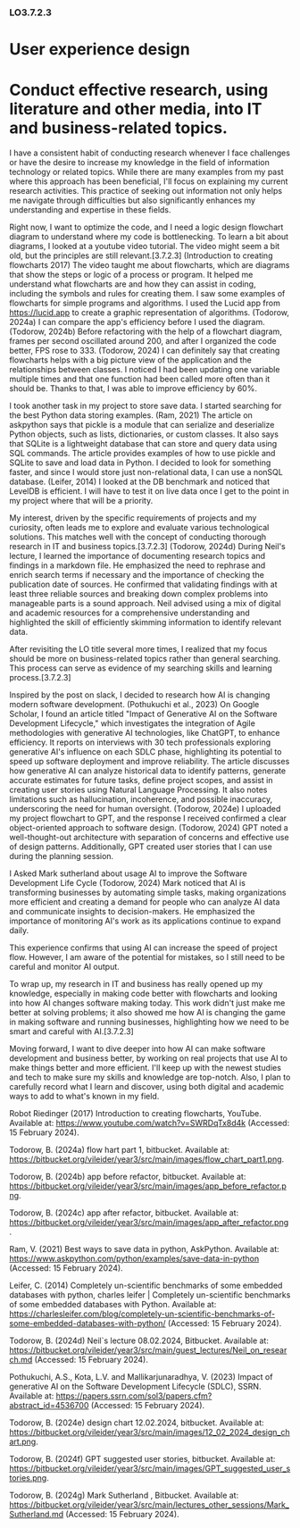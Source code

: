 ### LO3.7.2.3
# User experience design
# Conduct effective research, using literature and other media, into IT and business-related topics.

I have a consistent habit of conducting research whenever I face challenges or have the desire to increase my knowledge in the field of information technology or related topics. While there are many examples from my past where this approach has been beneficial, I'll focus on explaining my current research activities. This practice of seeking out information not only helps me navigate through difficulties but also significantly enhances my understanding and expertise in these fields.

Right now, I want to optimize the code, and I need a logic design flowchart diagram to understand where my code is bottlenecking. To learn a bit about diagrams, I looked at a youtube video tutorial. The video might seem a bit old, but the principles are still relevant.[3.7.2.3]
(Introduction to creating flowcharts 2017)
The video taught me about flowcharts, which are diagrams that show the steps or logic of a process or program. It helped me understand what flowcharts are and how they can assist in coding, including the symbols and rules for creating them. I saw some examples of flowcharts for simple programs and algorithms. I used the Lucid app from https://lucid.app to create a graphic representation of algorithms.
(Todorow, 2024a)
I can compare the app's efficiency before I used the diagram.
(Todorow, 2024b)
Before refactoring with the help of a flowchart diagram, frames per second oscillated around 200, and after I organized the code better, FPS rose to 333. 
(Todorow, 2024)
I can definitely say that creating flowcharts helps with a big picture view of the application and the relationships between classes. I noticed I had been updating one variable multiple times and that one function had been called more often than it should be. Thanks to that, I was able to improve efficiency by 60%.

I took another task in my project to store save data. I started searching for the best Python data storing examples.
(Ram, 2021)
The article on askpython says that pickle is a module that can serialize and deserialize Python objects, such as lists, dictionaries, or custom classes. It also says that SQLite is a lightweight database that can store and query data using SQL commands. The article provides examples of how to use pickle and SQLite to save and load data in Python.
I decided to look for something faster, and since I would store just non-relational data, I can use a nonSQL database.
(Leifer, 2014)
I looked at the DB benchmark and noticed that LevelDB is efficient. I will have to test it on live data once I get to the point in my project where that will be a priority. 

My interest, driven by the specific requirements of projects and my curiosity, often leads me to explore and evaluate various technological solutions. This matches well with the concept of conducting thorough research in IT and business topics.[3.7.2.3]
(Todorow, 2024d)
During Neil's lecture, I learned the importance of documenting research topics and findings in a markdown file. He emphasized the need to rephrase and enrich search terms if necessary and the importance of checking the publication date of sources. He confirmed that validating findings with at least three reliable sources and breaking down complex problems into manageable parts is a sound approach. Neil advised using a mix of digital and academic resources for a comprehensive understanding and highlighted the skill of efficiently skimming information to identify relevant data.

After revisiting the LO title several more times, I realized that my focus should be more on business-related topics rather than general searching. This process can serve as evidence of my searching skills and learning process.[3.7.2.3]

Inspired by the post on slack, I decided to research how AI is changing modern software development.
(Pothukuchi et al., 2023)
On Google Scholar, I found an article titled "Impact of Generative AI on the Software Development Lifecycle," which investigates the integration of Agile methodologies with generative AI technologies, like ChatGPT, to enhance efficiency. It reports on interviews with 30 tech professionals exploring generative AI's influence on each SDLC phase, highlighting its potential to speed up software deployment and improve reliability. The article discusses how generative AI can analyze historical data to identify patterns, generate accurate estimates for future tasks, define project scopes, and assist in creating user stories using Natural Language Processing. It also notes limitations such as hallucination, incoherence, and possible inaccuracy, underscoring the need for human oversight.
(Todorow, 2024e)
I uploaded my project flowchart to GPT, and the response I received confirmed a clear object-oriented approach to software design.
(Todorow, 2024)
GPT noted a well-thought-out architecture with separation of concerns and effective use of design patterns. Additionally, GPT created user stories that I can use during the planning session.

I Asked Mark sutherland about usage AI to improve the Software Development Life Cycle 
(Todorow, 2024)
Mark noticed that AI is transforming businesses by automating simple tasks, making organizations more efficient and creating a demand for people who can analyze AI data and communicate insights to decision-makers. He emphasized the importance of monitoring AI's work as its applications continue to expand daily.

This experience confirms that using AI can increase the speed of project flow. However, I am aware of the potential for mistakes, so I still need to be careful and monitor AI output.

To wrap up, my research in IT and business has really opened up my knowledge, especially in making code better with flowcharts and looking into how AI changes software making today. This work didn't just make me better at solving problems; it also showed me how AI is changing the game in making software and running businesses, highlighting how we need to be smart and careful with AI.[3.7.2.3]

Moving forward, I want to dive deeper into how AI can make software development and business better, by working on real projects that use AI to make things better and more efficient. I'll keep up with the newest studies and tech to make sure my skills and knowledge are top-notch. Also, I plan to carefully record what I learn and discover, using both digital and academic ways to add to what's known in my field.

Robot Riedinger (2017) Introduction to creating flowcharts, YouTube. Available at: https://www.youtube.com/watch?v=SWRDqTx8d4k (Accessed: 15 February 2024). 

Todorow, B. (2024a) flow hart part 1, bitbucket. Available at: https://bitbucket.org/vileider/year3/src/main/images/flow_chart_part1.png. 

Todorow, B. (2024b) app before refactor, bitbucket. Available at: https://bitbucket.org/vileider/year3/src/main/images/app_before_refactor.png. 

Todorow, B. (2024c) app after refactor, bitbucket. Available at: https://bitbucket.org/vileider/year3/src/main/images/app_after_refactor.png. 

Ram, V. (2021) Best ways to save data in python, AskPython. Available at: https://www.askpython.com/python/examples/save-data-in-python (Accessed: 15 February 2024). 

Leifer, C. (2014) Completely un-scientific benchmarks of some embedded databases with python, charles leifer | Completely un-scientific benchmarks of some embedded databases with Python. Available at: https://charlesleifer.com/blog/completely-un-scientific-benchmarks-of-some-embedded-databases-with-python/ (Accessed: 15 February 2024). 

Todorow, B. (2024d) Neil`s lecture 08.02.2024, Bitbucket. Available at: https://bitbucket.org/vileider/year3/src/main/guest_lectures/Neil_on_research.md (Accessed: 15 February 2024). 

Pothukuchi, A.S., Kota, L.V. and Mallikarjunaradhya, V. (2023) Impact of generative AI on the Software Development Lifecycle (SDLC), SSRN. Available at: https://papers.ssrn.com/sol3/papers.cfm?abstract_id=4536700 (Accessed: 15 February 2024). 

Todorow, B. (2024e) design chart 12.02.2024, bitbucket. Available at: https://bitbucket.org/vileider/year3/src/main/images/12_02_2024_design_chart.png. 

Todorow, B. (2024f) GPT suggested user stories, bitbucket. Available at: https://bitbucket.org/vileider/year3/src/main/images/GPT_suggested_user_stories.png. 

Todorow, B. (2024g) Mark Sutherland , Bitbucket. Available at: https://bitbucket.org/vileider/year3/src/main/lectures_other_sessions/Mark_Sutherland.md (Accessed: 15 February 2024). 